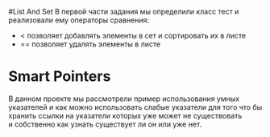 #List And Set
В первой части задания мы определили класс тест и реализовали ему операторы сравнения:  
-  < позволяет добавлять элементы в сет и сортировать их в листе
-  == позволяет удалять элементы в листе

# Smart Pointers
В данном проекте мы рассмотрели пример использования умных указателей и как можно использовать слабые указатели
для того что бы хранить ссылки на указатели которых уже может не существовать  
и собственно как узнать существует ли он или уже нет.
